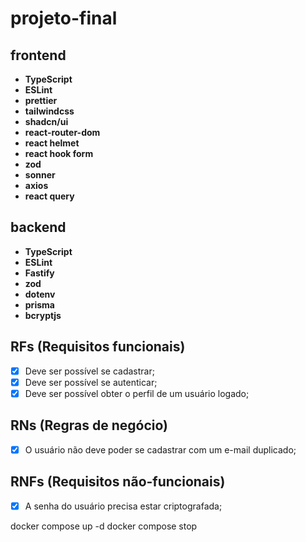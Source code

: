 # projeto-final

## frontend
- **TypeScript**
- **ESLint**
- **prettier**
- **tailwindcss**
- **shadcn/ui**
- **react-router-dom**
- **react helmet**
- **react hook form**
- **zod**
- **sonner**
- **axios**
- **react query**

## backend
- **TypeScript** 
- **ESLint**
- **Fastify**
- **zod**
- **dotenv**
- **prisma**
- **bcryptjs**

## RFs (Requisitos funcionais)

- [x] Deve ser possível se cadastrar;
- [x] Deve ser possível se autenticar;
- [x] Deve ser possível obter o perfil de um usuário logado;

## RNs (Regras de negócio)

- [x] O usuário não deve poder se cadastrar com um e-mail duplicado;

## RNFs (Requisitos não-funcionais)

- [x] A senha do usuário precisa estar criptografada;


docker compose up -d
docker compose stop
